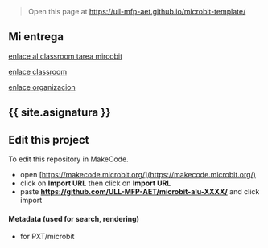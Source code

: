 
> Open this page at <https://ull-mfp-aet.github.io/microbit-template/>

## Mi entrega
[enlace al classroom tarea mircobit](https://classroom.github.com/classrooms/149104092-ull-mfp-aet-2324-alu0100821048/assignments/tecnolog-a3-microbit-cristian)

[enlace classroom](//classroom.github.com/classrooms/149104092-ull-mfp-aet-2324-alu0100821048)

[enlace organizacion](https://github.com/ull-mfp-aet-2324-alu0100821048)




## {{ site.asignatura }}



## Edit this project

To edit this repository in MakeCode.

* open [https://makecode.microbit.org/](https://makecode.microbit.org/)
* click on **Import URL** then click on **Import URL**
* paste **https://github.com/ULL-MFP-AET/microbit-alu-XXXX/** and click import

#### Metadata (used for search, rendering)

* for PXT/microbit


<script src="https://makecode.com/gh-pages-embed.js">
</script>
<script>makeCodeRender("{{ site.makecode.home_url }}", "{{ site.github.owner_name }}/{{ site.github.repository_name }}");
</script>

